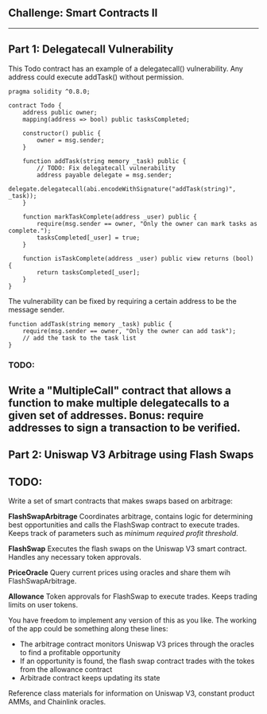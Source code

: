 ## Challenge: Smart Contracts II
---
## Part 1: Delegatecall Vulnerability

This Todo contract has an example of a delegatecall() vulnerability. 
Any address could execute addTask() without permission.

```Solidity
pragma solidity ^0.8.0;

contract Todo {
    address public owner;
    mapping(address => bool) public tasksCompleted;

    constructor() public {
        owner = msg.sender;
    }

    function addTask(string memory _task) public {
        // TODO: Fix delegatecall vulnerability
        address payable delegate = msg.sender;
        delegate.delegatecall(abi.encodeWithSignature("addTask(string)", _task));
    }

    function markTaskComplete(address _user) public {
        require(msg.sender == owner, "Only the owner can mark tasks as complete.");
        tasksCompleted[_user] = true;
    }

    function isTaskComplete(address _user) public view returns (bool) {
        return tasksCompleted[_user];
    }
}
```

The vulnerability can be fixed by requiring a certain address to be the message sender.

```Solidity
function addTask(string memory _task) public {
    require(msg.sender == owner, "Only the owner can add task");
    // add the task to the task list
}
```

### TODO: 
Write a "MultipleCall" contract that allows a function to make multiple delegatecalls to a given set of addresses.
Bonus: require addresses to sign a transaction to be verified.
---

## Part 2: Uniswap V3 Arbitrage using Flash Swaps

## TODO:
Write a set of smart contracts that makes swaps based on arbitrage:

**FlashSwapArbitrage**
Coordinates arbitrage, contains logic for determining best opportunities and calls the FlashSwap contract to execute trades.
Keeps track of parameters such as *minimum required profit threshold*.

**FlashSwap**
Executes the flash swaps on the Uniswap V3 smart contract. Handles any necessary token approvals.

**PriceOracle**
Query current prices using oracles and share them wih FlashSwapArbitrage.

**Allowance**
Token approvals for FlashSwap to execute trades.
Keeps trading limits on user tokens.

You have freedom to implement any version of this as you like.
The working of the app could be something along these lines:
- The arbitrage contract monitors Uniswap V3 prices through the oracles to find a profitable opportunity
- If an opportunity is found, the flash swap contract trades with the tokes from the allowance contract
- Arbitrade contract keeps updating its state

Reference class materials for information on Uniswap V3, constant product AMMs, and Chainlink oracles.